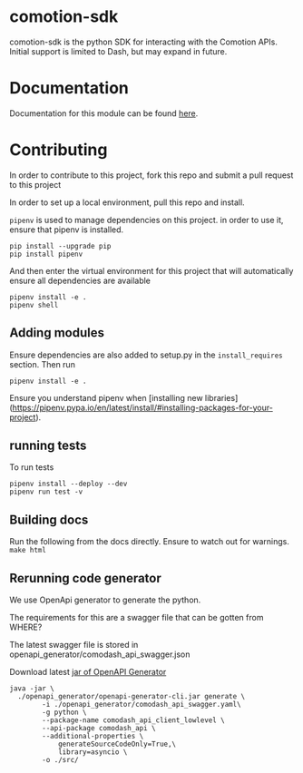 # comotion-sdk

comotion-sdk is the python SDK for interacting with the Comotion APIs.  Initial support is limited to Dash, but may expand in future.


# Documentation

Documentation for this module can be found [here](https://comotionlabs.github.io/comotion-sdk/).

# Contributing

In order to contribute to this project, fork this repo and submit a pull request to this project

In order to set up a local environment, pull this repo and install.

`pipenv` is used to manage dependencies on this project. in order to use it, ensure that pipenv is installed.

```
pip install --upgrade pip
pip install pipenv
```

And then enter the virtual environment for this project that will automatically ensure all dependencies are available

```
pipenv install -e .
pipenv shell
```

## Adding modules


Ensure dependencies are also added to setup.py in the `install_requires` section.  Then run

```
pipenv install -e .
```

Ensure you understand pipenv when [installing new libraries] (https://pipenv.pypa.io/en/latest/install/#installing-packages-for-your-project).


## running tests

To run tests
```
pipenv install --deploy --dev
pipenv run test -v
```


## Building docs

Run the following from the docs directly. Ensure to watch out for warnings.
`
make html
`
## Rerunning code generator

We use OpenApi generator to generate the python.

The requirements for this are a swagger file that can be gotten from WHERE?

The latest swagger file is stored in openapi_generator/comodash_api_swagger.json

Download latest [jar of OpenAPI Generator](https://github.com/OpenAPITools/openapi-generator#13---download-jar)

```
java -jar \
  ./openapi_generator/openapi-generator-cli.jar generate \
        -i ./openapi_generator/comodash_api_swagger.yaml\
        -g python \
        --package-name comodash_api_client_lowlevel \
        --api-package comodash_api \
        --additional-properties \
            generateSourceCodeOnly=True,\
            library=asyncio \
        -o ./src/
```

